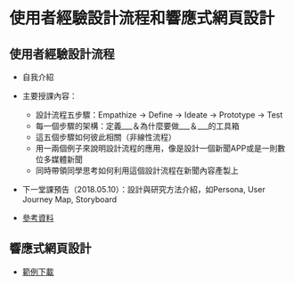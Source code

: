 # 使用者經驗設計流程和響應式網頁設計
## 使用者經驗設計流程 
* 自我介紹
* 主要授課內容：
    * 設計流程五步驟：Empathize -> Define -> Ideate -> Prototype -> Test
    * 每一個步驟的架構：定義___＆為什麼要做___＆___的工具箱
    * 這五個步驟如何彼此相關（非線性流程）
    * 用一兩個例子來說明設計流程的應用，像是設計一個新聞APP或是一則數位多媒體新聞
    * 同時帶領同學思考如何利用這個設計流程在新聞內容產製上
* 下一堂課預告（2018.05.10）：設計與研究方法介紹，如Persona, User Journey Map, Storyboard

* [參考資料](https://drive.google.com/file/d/0B0sbkZN71AsGSnhUVVNFUjRQNDg/view)


## 響應式網頁設計

* [範例下載](https://storage.googleapis.com/teach-at-nccu/assets/psd/20180412-practice.psd)
